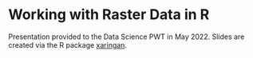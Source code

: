 # Working with Raster Data in R

Presentation provided to the Data Science PWT in May 2022. Slides are created via the R package [xaringan](https://github.com/yihui/xaringan).
